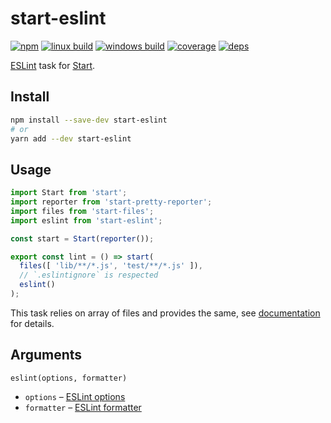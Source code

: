 # start-eslint

[![npm](https://img.shields.io/npm/v/start-eslint.svg?style=flat-square)](https://www.npmjs.com/package/start-eslint)
[![linux build](https://img.shields.io/travis/start-runner/eslint/master.svg?label=linux&style=flat-square)](https://travis-ci.org/start-runner/eslint)
[![windows build](https://img.shields.io/appveyor/ci/start-runner/eslint/master.svg?label=windows&style=flat-square)](https://ci.appveyor.com/project/start-runner/eslint)
[![coverage](https://img.shields.io/codecov/c/github/start-runner/eslint/master.svg?style=flat-square)](https://codecov.io/github/start-runner/eslint)
[![deps](https://img.shields.io/gemnasium/start-runner/eslint.svg?style=flat-square)](https://gemnasium.com/start-runner/eslint)

[ESLint](http://eslint.org/) task for [Start](https://github.com/start-runner/start).

## Install

```sh
npm install --save-dev start-eslint
# or
yarn add --dev start-eslint
```

## Usage

```js
import Start from 'start';
import reporter from 'start-pretty-reporter';
import files from 'start-files';
import eslint from 'start-eslint';

const start = Start(reporter());

export const lint = () => start(
  files([ 'lib/**/*.js', 'test/**/*.js' ]),
  // `.eslintignore` is respected
  eslint()
);
```

This task relies on array of files and provides the same, see [documentation](https://github.com/start-runner/start#readme) for details.

## Arguments

`eslint(options, formatter)`

* `options` – [ESLint options](http://eslint.org/docs/developer-guide/nodejs-api.html#cliengine)
* `formatter` – [ESLint formatter](http://eslint.org/docs/developer-guide/nodejs-api.html#getformatter)
